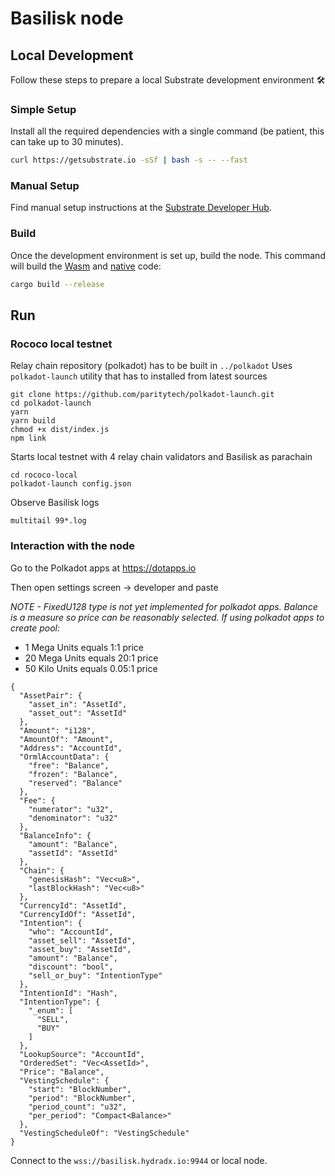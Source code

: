 # Basilisk node

## Local Development

Follow these steps to prepare a local Substrate development environment :hammer_and_wrench:

### Simple Setup

Install all the required dependencies with a single command (be patient, this can take up to 30
minutes).

```bash
curl https://getsubstrate.io -sSf | bash -s -- --fast
```

### Manual Setup

Find manual setup instructions at the
[Substrate Developer Hub](https://substrate.dev/docs/en/knowledgebase/getting-started/#manual-installation).

### Build

Once the development environment is set up, build the node. This command will build the
[Wasm](https://substrate.dev/docs/en/knowledgebase/advanced/executor#wasm-execution) and
[native](https://substrate.dev/docs/en/knowledgebase/advanced/executor#native-execution) code:

```bash
cargo build --release
```

## Run

### Rococo local testnet

Relay chain repository (polkadot) has to be built in `../polkadot`
Uses `polkadot-launch` utility that has to installed from latest sources

```
git clone https://github.com/paritytech/polkadot-launch.git
cd polkadot-launch
yarn
yarn build
chmod +x dist/index.js
npm link
```

Starts local testnet with 4 relay chain validators and Basilisk as parachain

```
cd rococo-local
polkadot-launch config.json
```

Observe Basilisk logs

```
multitail 99*.log
```

### Interaction with the node

Go to the Polkadot apps at https://dotapps.io

Then open settings screen -> developer and paste

*NOTE - FixedU128 type is not yet implemented for polkadot apps. Balance is a measure so price can be reasonably selected. If using polkadot apps to create pool:*
- 1 Mega Units equals 1:1 price
- 20 Mega Units equals 20:1 price
- 50 Kilo Units equals 0.05:1 price

```
{
  "AssetPair": {
    "asset_in": "AssetId",
    "asset_out": "AssetId"
  },
  "Amount": "i128",
  "AmountOf": "Amount",
  "Address": "AccountId",
  "OrmlAccountData": {
    "free": "Balance",
    "frozen": "Balance",
    "reserved": "Balance"
  },
  "Fee": {
    "numerator": "u32",
    "denominator": "u32"
  },
  "BalanceInfo": {
    "amount": "Balance",
    "assetId": "AssetId"
  },
  "Chain": {
    "genesisHash": "Vec<u8>",
    "lastBlockHash": "Vec<u8>"
  },
  "CurrencyId": "AssetId",
  "CurrencyIdOf": "AssetId",
  "Intention": {
    "who": "AccountId",
    "asset_sell": "AssetId",
    "asset_buy": "AssetId",
    "amount": "Balance",
    "discount": "bool",
    "sell_or_buy": "IntentionType"
  },
  "IntentionId": "Hash",
  "IntentionType": {
    "_enum": [
      "SELL",
      "BUY"
    ]
  },
  "LookupSource": "AccountId",
  "OrderedSet": "Vec<AssetId>",
  "Price": "Balance",
  "VestingSchedule": {
    "start": "BlockNumber",
    "period": "BlockNumber",
    "period_count": "u32",
    "per_period": "Compact<Balance>"
  },
  "VestingScheduleOf": "VestingSchedule"
}
```

Connect to the `wss://basilisk.hydradx.io:9944` or local node.

